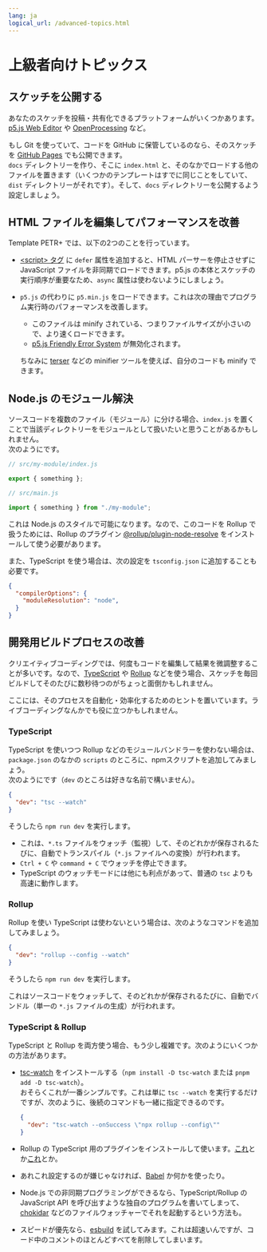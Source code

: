 ```yaml
---
lang: ja
logical_url: /advanced-topics.html
---
```


# 上級者向けトピックス

## スケッチを公開する

あなたのスケッチを投稿・共有化できるプラットフォームがいくつかあります。[p5.js Web Editor](https://editor.p5js.org/) や [OpenProcessing](https://www.openprocessing.org/) など。

もし Git を使っていて、コードを GitHub に保管しているのなら、そのスケッチを [GitHub Pages](https://docs.github.com/en/free-pro-team@latest/github/working-with-github-pages) でも公開できます。  
`docs` ディレクトリーを作り、そこに `index.html` と、そのなかでロードする他のファイルを置きます（いくつかのテンプレートはすでに同じことをしていて、`dist` ディレクトリーがそれです）。そして、`docs` ディレクトリーを公開するよう設定しましょう。

## HTML ファイルを編集してパフォーマンスを改善

Template PETR+ では、以下の2つのことを行っています。

- [\<script\> タグ](https://developer.mozilla.org/en-US/docs/Web/HTML/Element/script) に `defer` 属性を追加すると、HTML パーサーを停止させずに JavaScript ファイルを非同期でロードできます。p5.js の本体とスケッチの実行順序が重要なため、`async` 属性は使わないようにしましょう。

- `p5.js` の代わりに `p5.min.js` をロードできます。これは次の理由でプログラム実行時のパフォーマンスを改善します。
    - このファイルは minify されている、つまりファイルサイズが小さいので、より速くロードできます。
    - [p5.js Friendly Error System](https://github.com/processing/p5.js/blob/main/contributor_docs/friendly_error_system.md) が無効化されます。

    ちなみに [terser](https://terser.org/) などの minifier ツールを使えば、自分のコードも minify できます。

## Node.js のモジュール解決

ソースコードを複数のファイル（モジュール）に分ける場合、`index.js` を置くことで当該ディレクトリーをモジュールとして扱いたいと思うことがあるかもしれません。  
次のようにです。

```js
// src/my-module/index.js

export { something };
```

```js
// src/main.js

import { something } from "./my-module";
```

これは Node.js のスタイルで可能になります。なので、このコードを Rollup で扱うためには、Rollup のプラグイン [@rollup/plugin-node-resolve](https://www.npmjs.com/package/@rollup/plugin-node-resolve) をインストールして使う必要があります。

また、TypeScript を使う場合は、次の設定を `tsconfig.json` に追加することも必要です。

```json
{
  "compilerOptions": {
    "moduleResolution": "node",
  }
}
```

## 開発用ビルドプロセスの改善

クリエイティブコーディングでは、何度もコードを編集して結果を微調整することが多いです。なので、[TypeScript](https://www.typescriptlang.org/) や [Rollup](https://rollupjs.org/) などを使う場合、スケッチを毎回ビルドしてそのたびに数秒待つのがちょっと面倒かもしれません。

ここには、そのプロセスを自動化・効率化するためのヒントを置いています。ライブコーディングなんかでも役に立つかもしれません。

### TypeScript

TypeScript を使いつつ Rollup などのモジュールバンドラーを使わない場合は、`package.json` のなかの `scripts` のところに、npmスクリプトを追加してみましょう。  
次のようにです（`dev` のところは好きな名前で構いません）。

```json
{
  "dev": "tsc --watch"
}
```

そうしたら `npm run dev` を実行します。

- これは、`*.ts` ファイルをウォッチ（監視）して、そのどれかが保存されるたびに、自動でトランスパイル（`*.js` ファイルへの変換）が行われます。
- `Ctrl + C` や `command + C` でウォッチを停止できます。
- TypeScript のウォッチモードには他にも利点があって、普通の `tsc` よりも高速に動作します。

### Rollup

Rollup を使い TypeScript は使わないという場合は、次のようなコマンドを追加してみましょう。

```json
{
  "dev": "rollup --config --watch"
}
```

そうしたら `npm run dev` を実行します。

これはソースコードをウォッチして、そのどれかが保存されるたびに、自動でバンドル（単一の `*.js` ファイルの生成）が行われます。

### TypeScript & Rollup

TypeScript と Rollup を両方使う場合、もう少し複雑です。次のようにいくつかの方法があります。

- [tsc-watch](https://www.npmjs.com/package/tsc-watch) をインストールする（`npm install -D tsc-watch` または `pnpm add -D tsc-watch`）。  
おそらくこれが一番シンプルです。これは単に `tsc --watch` を実行するだけですが、次のように、後続のコマンドも一緒に指定できるのです。

    ```json
    {
      "dev": "tsc-watch --onSuccess \"npx rollup --config\""
    }
    ```

- Rollup の TypeScript 用のプラグインをインストールして使います。[これ](https://www.npmjs.com/package/@rollup/plugin-typescript)とか[これ](https://www.npmjs.com/package/rollup-plugin-typescript2)とか。
- あれこれ設定するのが嫌じゃなければ、[Babel](https://babeljs.io/) か何かを使ったり。
- Node.js での非同期プログラミングができるなら、TypeScript/Rollup の JavaScript API を呼び出すような独自のプログラムを書いてしまって、[chokidar](https://www.npmjs.com/package/chokidar) などのファイルウォッチャーでそれを起動するという方法も。
- スピードが優先なら、[esbuild](https://esbuild.github.io/) を試してみます。これは超速いんですが、コード中のコメントのほとんどすべてを削除してしまいます。
